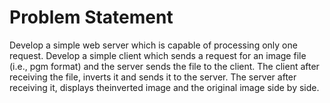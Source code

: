 # Problem Statement
Develop a simple web server which is capable of processing only one request. Develop a simple client which sends a request for an image file (i.e., pgm format) and the server sends the file to the client. The client after receiving the file, inverts it and sends it to the server. The server after receiving it, displays theinverted image and the original image side by side. 
